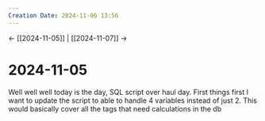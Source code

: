 ```yaml
---
Creation Date: 2024-11-06 13:56
---
```


<- [[2024-11-05]] | [[2024-11-07]]  ->

# 2024-11-05
Well well well today is the day, SQL script over haul day. First things first I want to update the script to able to handle 4 variables instead of just 2. This would basically cover all the tags that need calculations in the db 
